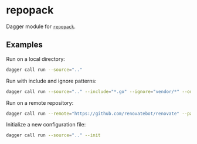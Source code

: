 # repopack

Dagger module for [`repopack`](https://github.com/yamadashy/repopack).

## Examples

Run on a local directory:

```sh
dagger call run --source=".."
```

Run with include and ignore patterns:

```sh
dagger call run --source=".." --include="*.go" --ignore="vendor/*" --output="output.zip"
```

Run on a remote repository:

```sh
dagger call run --remote="https://github.com/renovatebot/renovate" --path="docs/usage"
```

Initialize a new configuration file:

```sh
dagger call run --source=".." --init
```

